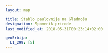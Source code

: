 ```yaml
---
layout: map

title: Stablo paulovnije na Gladnošu
designation: Spomenik prirode
last_modified_at: 2018-05-31T00:23:14+02:00

geoSrbija:
  L1_299: [5]
---
```

